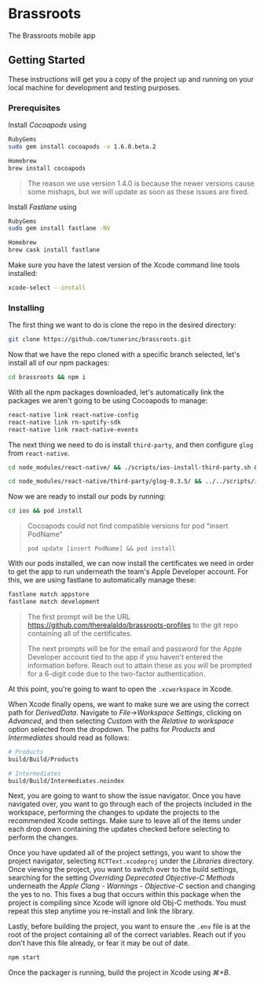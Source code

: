 # Brassroots

The Brassroots mobile app

## Getting Started

These instructions will get you a copy of the project up and running on your local machine for development and testing purposes.

### Prerequisites

Install *Cocoapods* using

```zsh
RubyGems
sudo gem install cocoapods -v 1.6.0.beta.2

Homebrew
brew install cocoapods
```

> The reason we use version 1.4.0 is because the newer versions cause some mishaps, but we will update as soon as these issues are fixed.

Install *Fastlane* using

```zsh
RubyGems
sudo gem install fastlane -NV

Homebrew
brew cask install fastlane
```

Make sure you have the latest version of the Xcode command line tools installed:

```zsh
xcode-select --install
```

### Installing

The first thing we want to do is clone the repo in the desired directory:

```zsh
git clone https://github.com/tunerinc/brassroots.git
```

Now that we have the repo cloned with a specific branch selected, let's install all of our npm packages:

```zsh
cd brassroots && npm i
```

With all the npm packages downloaded, let's automatically link the packages we aren't going to be using Cocoapods to manage:

```zsh
react-native link react-native-config
react-native link rn-spotify-sdk
react-native link react-native-events
```

The next thing we need to do is install `third-party`, and then configure `glog` from `react-native`.

```zsh
cd node_modules/react-native/ && ./scripts/ios-install-third-party.sh && cd ../../

cd node_modules/react-native/third-party/glog-0.3.5/ && ../../scripts/ios-configure-glog.sh && cd ../../../../
```

Now we are ready to install our pods by running:

```zsh
cd ios && pod install
```

> Cocoapods could not find compatible versions for pod "insert PodName"
>
> `pod update [insert PodName] && pod install`

With our pods installed, we can now install the certificates we need in order to get the app to run underneath the team's Apple Developer account. For this, we are using fastlane to automatically manage these:

```zsh
fastlane match appstore
fastlane match development
```

> The first prompt will be the URL <https://github.com/therealaldo/brassroots-profiles> to the git repo containing all of the certificates.
>
> The next prompts will be for the email and password for the Apple Developer account tied to the app if you haven't entered the information before. Reach out to attain these as you will be prompted for a 6-digit code due to the two-factor authentication.

At this point, you're going to want to open the `.xcworkspace` in Xcode.

When Xcode finally opens, we want to make sure we are using the correct path for *DerivedData*. Navigate to *File->Workspace Settings*, clicking on *Advanced*, and then selecting *Custom* with the *Relative to workspace* option selected from the dropdown. The paths for *Products* and *Intermediates* should read as follows:

```zsh
# Products
build/Build/Products

# Intermediates
build/Build/Intermediates.noindex
```

Next, you are going to want to show the issue navigator. Once you have navigated over, you want to go through each of the projects included in the workspace, performing the changes to update the projects to the recommended Xcode settings. Make sure to leave all of the items under each drop down containing the updates checked before selecting to perform the changes.

Once you have updated all of the project settings, you want to show the project navigator, selecting `RCTText.xcodeproj` under the *Libraries* directory. Once viewing the project, you want to switch over to the build settings, searching for the setting *Overriding Deprecated Objective-C Methods* underneath the *Apple Clang - Warnings - Objective-C* section and changing the yes to no. This fixes a bug that occurs within this package when the project is compiling since Xcode will ignore old Obj-C methods. You must repeat this step anytime you re-install and link the library.

Lastly, before building the project, you want to ensure the `.env` file is at the root of the project containing all of the correct variables. Reach out if you don't have this file already, or fear it may be out of date.

```zsh
npm start
```

Once the packager is running, build the project in Xcode using *⌘+B*.
